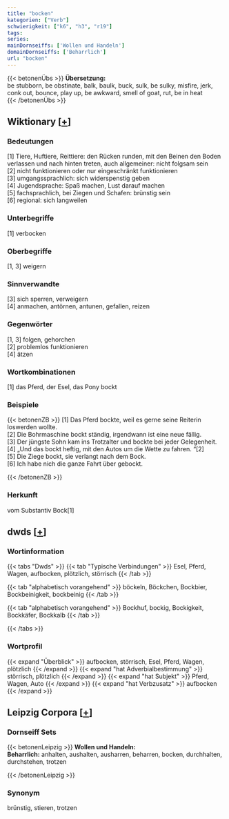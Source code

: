```yaml
---
title: "bocken"
kategorien: ["Verb"]
schwierigkeit: ["k6", "h3", "r19"]
tags:
series:
mainDornseiffs: ['Wollen und Handeln']
domainDornseiffs: ['Beharrlich']
url: "bocken"
---
```


{{< betonenÜbs >}}
**Übersetzung:**  
be stubborn, be obstinate, balk, baulk, buck, sulk, be sulky, misfire, jerk, conk out, bounce, play up, be awkward, smell of goat, rut, be in heat  
{{< /betonenÜbs >}}

## Wiktionary [[+](https://de.wiktionary.org/wiki/bocken)]

### Bedeutungen
[1] Tiere, Huftiere, Reittiere: den Rücken runden, mit den Beinen den Boden verlassen und nach hinten treten, auch allgemeiner: nicht folgsam sein  
[2] nicht funktionieren oder nur eingeschränkt funktionieren  
[3] umgangssprachlich: sich widerspenstig geben  
[4] Jugendsprache: Spaß machen, Lust darauf machen  
[5] fachsprachlich, bei Ziegen und Schafen: brünstig sein  
[6] regional: sich langweilen  

### Unterbegriffe
[1] verbocken  

### Oberbegriffe
[1, 3] weigern  

### Sinnverwandte
[3] sich sperren, verweigern  
[4] anmachen, antörnen, antunen, gefallen, reizen  

### Gegenwörter
[1, 3] folgen, gehorchen  
[2] problemlos funktionieren  
[4] ätzen  

### Wortkombinationen
[1] das Pferd, der Esel, das Pony bockt  

### Beispiele
{{< betonenZB >}}
[1] Das Pferd bockte, weil es gerne seine Reiterin loswerden wollte.  
[2] Die Bohrmaschine bockt ständig, irgendwann ist eine neue fällig.  
[3] Der jüngste Sohn kam ins Trotzalter und bockte bei jeder Gelegenheit.  
[4] „Und das bockt heftig, mit den Autos um die Wette zu fahren. “[2]  
[5] Die Ziege bockt, sie verlangt nach dem Bock.  
[6] Ich habe nich die ganze Fahrt über gebockt.  

{{< /betonenZB >}}
### Herkunft
vom Substantiv Bock[1]  



## dwds [[+](https://www.dwds.de/wb/bocken)]

### Wortinformation
{{< tabs "Dwds" >}}
{{< tab "Typische Verbindungen" >}}
Esel, Pferd, Wagen, aufbocken, plötzlich, störrisch
{{< /tab >}}

{{< tab "alphabetisch vorangehend" >}}
böckeln, Böckchen, Bockbier, Bockbeinigkeit, bockbeinig
{{< /tab >}}

{{< tab "alphabetisch vorangehend" >}}
Bockhuf, bockig, Bockigkeit, Bockkäfer, Bockkalb
{{< /tab >}}

{{< /tabs >}}

### Wortprofil
{{< expand "Überblick" >}} aufbocken, störrisch, Esel, Pferd, Wagen, plötzlich {{< /expand >}}
{{< expand "hat Adverbialbestimmung" >}} störrisch, plötzlich {{< /expand >}}
{{< expand "hat Subjekt" >}} Pferd, Wagen, Auto {{< /expand >}}
{{< expand "hat Verbzusatz" >}} aufbocken {{< /expand >}}

## Leipzig Corpora [[+](https://corpora.uni-leipzig.de/en/res?word=bocken&corpusId=deu_newscrawl-public_2018)]

### Dornseiff Sets
{{< betonenLeipzig >}}
**Wollen und Handeln:**  
**Beharrlich:** anhalten, aushalten, ausharren, beharren, bocken, durchhalten, durchstehen, trotzen  

{{< /betonenLeipzig >}}

### Synonym
brünstig, stieren, trotzen

